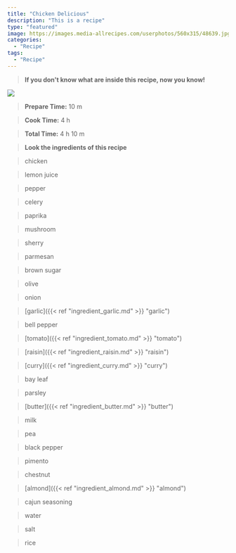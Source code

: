 ```yaml
---
title: "Chicken Delicious"
description: "This is a recipe"
type: "featured"
image: https://images.media-allrecipes.com/userphotos/560x315/48639.jpg
categories: 
  - "Recipe"
tags: 
  - "Recipe"
---
```



>**If you don't know what are inside this recipe, now you know!**

![](../images/Recipes-Banner.jpg)
> **Prepare Time:** 10 m


> **Cook Time:** 4 h


> **Total Time:** 4 h 10 m

> **Look the ingredients of this recipe**

> chicken

> lemon juice

> pepper

> celery

> paprika

> mushroom

> sherry

> parmesan

> brown sugar

> olive

> onion

> [garlic]({{< ref "ingredient_garlic.md" >}} "garlic")

> bell pepper

> [tomato]({{< ref "ingredient_tomato.md" >}} "tomato")

> [raisin]({{< ref "ingredient_raisin.md" >}} "raisin")

> [curry]({{< ref "ingredient_curry.md" >}} "curry")

> bay leaf

> parsley

> [butter]({{< ref "ingredient_butter.md" >}} "butter")

> milk

> pea

> black pepper

> pimento

> chestnut

> [almond]({{< ref "ingredient_almond.md" >}} "almond")

> cajun seasoning

> water

> salt

> rice


